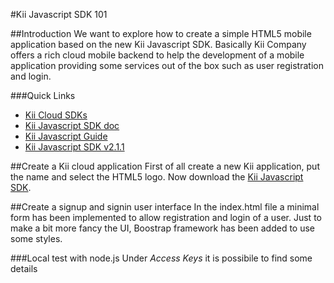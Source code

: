 #Kii Javascript SDK 101

##Introduction
We want to explore how to create a simple HTML5 mobile application based on the new Kii Javascript SDK. Basically Kii Company offers a rich cloud mobile backend to help the development of a mobile application providing some services out of the box such as user registration and login.

###Quick Links
* <a href="https://developer.kii.com/#/sdks" target="_blank">Kii Cloud SDKs</a>
* <a href="http://documentation.kii.com/references/js/storage/latest/" target="_blank">Kii Javascript SDK doc</a>
* <a href="http://documentation.kii.com/en/guides/javascript/" target="_blank">Kii Javascript Guide</a>
* <a href="https://developer.kii.com/downloads/270/download" target="_blank">Kii Javascript SDK v2.1.1</a>

##Create a Kii cloud application
First of all create a new Kii application, put the name and select the HTML5 logo. Now download the <a href="https://developer.kii.com/downloads/270/download" target="_blank">Kii Javascript SDK</a>.

##Create a signup and signin user interface
In the index.html file a minimal form has been implemented to allow registration and login of a user. Just to make a bit more fancy the UI, Boostrap framework has been added to use some styles.

###Local test with node.js
Under _Access Keys_ it is possibile to find some details

